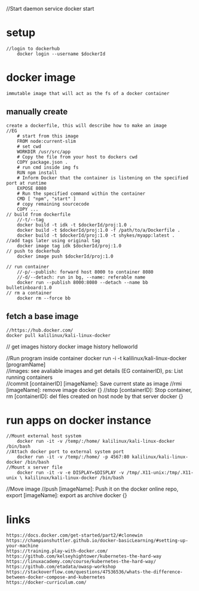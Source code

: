 //Start daemon
    service docker start
# setup
    //login to dockerhub
        docker login --username $dockerId

# docker image
    immutable image that will act as the fs of a docker container
## manually create
    create a dockerfile, this will describe how to make an image
    //EG
        # start from this image
        FROM node:current-slim
        # set cwd
        WORKDIR /usr/src/app
        # Copy the file from your host to dockers cwd
        COPY package.json .
        # run cmd inside img fs
        RUN npm install
        # Inform Docker that the container is listening on the specified port at runtime
        EXPOSE 8080
        # Run the specified command within the container
        CMD [ "npm", "start" ]
        # copy remaining sourcecode
        COPY ...
    // build from dockerfile
        //-t/--tag
        docker build -t idk -t $dockerId/proj:1.0 .
        docker build -t $dockerId/proj:1.0 -f /path/to/a/Dockerfile .
        docker build -t $dockerId/proj:1.0 -t shykes/myapp:latest .
    //add tags later using original tag
        docker image tag idk $dockerId/proj:1.0
    // push to dockerhub
        docker image push $dockerId/proj:1.0

    // run container
        //-p/--publish: forward host 8000 to container 8080
        //-d/--detach: run in bg, --name: referable name
        docker run --publish 8000:8080 --detach --name bb bulletinboard:1.0
    // rm a container
        docker rm --force bb

## fetch a base image
    //https://hub.docker.com/
    docker pull kalilinux/kali-linux-docker


// get images history
    docker image history helloworld

//Run program inside container
    docker run -i -t kalilinux/kali-linux-docker [programName]		
//images: see avaliable images and get details (EG containerID), ps: List running containers	
//commit [containerID] [imageName]:	Save current state as image
//rmi [imageName]: remove image
    docker {}
//stop [containerID]: Stop container, rm [containerID]: del files created on host node by that server
    docker {} 

# run apps on docker instance
    //Mount external host system 
        docker run -it -v /temp/:/home/ kalilinux/kali-linux-docker /bin/bash
    //Attach docker port to external system port
        docker run -it -v /temp/:/home/ -p 4567:80 kalilinux/kali-linux-docker /bin/bash
    //Mount x server file
        docker run -it -v -e DISPLAY=$DISPLAY -v /tmp/.X11-unix:/tmp/.X11-unix \ kalilinux/kali-linux-docker /bin/bash
//Move image
    //push [imageName]: Push it on the docker online repo, export [imageName]: export as archive
        docker {} 				

# links
    https://docs.docker.com/get-started/part2/#clonewin
    https://championshuttler.github.io/docker-basicLearning/#setting-up-your-machine
    https://training.play-with-docker.com/
    https://github.com/kelseyhightower/kubernetes-the-hard-way
    https://linuxacademy.com/course/kubernetes-the-hard-way/
    https://github.com/etadata/owasp-workshop
    https://stackoverflow.com/questions/47536536/whats-the-difference-between-docker-compose-and-kubernetes
    https://docker-curriculum.com/
